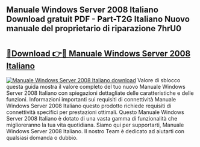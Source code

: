 ## Manuale Windows Server 2008 Italiano Download gratuit PDF - Part-T2G Italiano Nuovo manuale del proprietario di riparazione 7hrU0

# <h2><a href="http://dfa4cn8.blite.top/?on=Manuale+Windows+Server+2008+Italiano">🔗Download 👉🔴 Manuale Windows Server 2008 Italiano</a></h2>

[![Manuale Windows Server 2008 Italiano download](https://i.imgur.com/lujVjoI.png)](http://dfa4cn8.blite.top/?on=Manuale+Windows+Server+2008+Italiano)
Valore di sblocco questa guida mostra il valore completo del tuo nuovo Manuale Windows Server 2008 Italiano con spiegazioni dettagliate delle caratteristiche e delle funzioni. Informazioni importanti sui requisiti di connettività Manuale Windows Server 2008 Italiano questo prodotto richiede requisiti di connettività specifici per prestazioni ottimali. Questo Manuale Windows Server 2008 Italiano è dotato di una vasta gamma di funzionalità che miglioreranno la tua vita quotidiana. Siamo qui per supportarti, Manuale Windows Server 2008 Italiano. Il nostro Team è dedicato ad aiutarti con qualsiasi domanda o dubbio.
